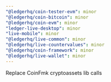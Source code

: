 ```yaml
---
"@ledgerhq/coin-tester-evm": minor
"@ledgerhq/coin-bitcoin": minor
"@ledgerhq/coin-evm": minor
"ledger-live-desktop": minor
"live-mobile": minor
"@ledgerhq/live-common": minor
"@ledgerhq/live-countervalues": minor
"@ledgerhq/coin-framework": minor
"@ledgerhq/live-wallet": minor
---
```


Replace CoinFmk cryptoassets lib calls
